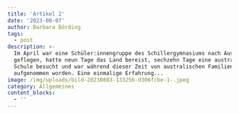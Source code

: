 ```yaml
---
title: 'Artikel 2'
date: '2023-08-07'
author: Barbara Börding
tags:
  - post
description: >-
  Im April war eine Schüler:innengruppe des Schillergymnasiums nach Australien
  geflogen, hatte neun Tage das Land bereist, sechzehn Tage eine australische
  Schule besucht und war während dieser Zeit von australischen Familien
  aufgenommen worden. Eine einmalige Erfahrung...
image: /img/uploads/bild-20230803-133256-d306fcbe-1-.jpeg
category: Allgemeines
content_blocks:
  - ''
---
```


